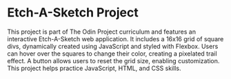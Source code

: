 # Etch-A-Sketch Project

This project is part of The Odin Project curriculum and features an interactive Etch-A-Sketch web application. It includes a 16x16 grid of square divs, dynamically created using JavaScript and styled with Flexbox. Users can hover over the squares to change their color, creating a pixelated trail effect. A button allows users to reset the grid size, enabling customization. This project helps practice JavaScript, HTML, and CSS skills.